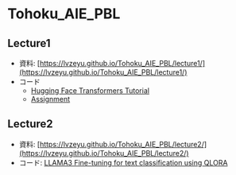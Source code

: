 # Tohoku_AIE_PBL

## Lecture1

- 資料: [https://lvzeyu.github.io/Tohoku_AIE_PBL/lecture1/](https://lvzeyu.github.io/Tohoku_AIE_PBL/lecture1/)
- コード
    - [Hugging Face Transformers Tutorial](https://colab.research.google.com/github/lvzeyu/Tohoku_AIE_PBL/blob/main/lecture1/notebook/Hugging%20Face%20Transformers%20Tutorial.ipynb)
    - [Assignment](https://colab.research.google.com/github/lvzeyu/Tohoku_AIE_PBL/blob/main/lecture1/notebook/assignment.ipynb)

## Lecture2

- 資料: [https://lvzeyu.github.io/Tohoku_AIE_PBL/lecture2/](https://lvzeyu.github.io/Tohoku_AIE_PBL/lecture2/)
- コード: [LLAMA3 Fine-tuning for text classification using QLORA](https://github.com/lvzeyu/Tohoku_AIE_PBL/blob/main/lecture2/code/LLAMA_3_Fine_Tuning_for_Sequence_Classification.ipynb)
